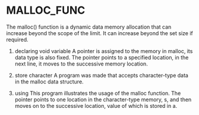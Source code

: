 # MALLOC_FUNC
The malloc() function is a dynamic data memory allocation that can increase beyond the scope of the limit. It can increase beyond the set size if required.

1. declaring void variable A pointer is assigned to the memory in malloc, its data type is also fixed. The pointer points to a specified location, in the next line, it moves to the successive memory location.

2. store character A program was made that accepts character-type data in the malloc data structure.

3. using This program illustrates the usage of the malloc function. The pointer points to one location in the character-type memory, s, and then moves on to the successive location, value of which is stored in a.

